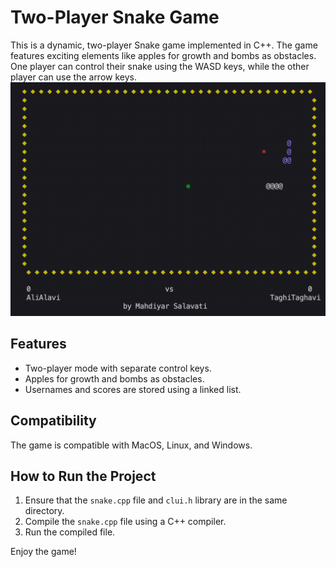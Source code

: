 # Two-Player Snake Game

This is a dynamic, two-player Snake game implemented in C++. The game features exciting elements like apples for growth and bombs as obstacles. One player can control their snake using the WASD keys, while the other player can use the arrow keys.
<img src="snake.gif"/>
## Features

- Two-player mode with separate control keys.
- Apples for growth and bombs as obstacles.
- Usernames and scores are stored using a linked list.

## Compatibility

The game is compatible with MacOS, Linux, and Windows.

## How to Run the Project

1. Ensure that the `snake.cpp` file and `clui.h` library are in the same directory.
2. Compile the `snake.cpp` file using a C++ compiler.
3. Run the compiled file.

Enjoy the game!
